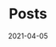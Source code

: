 ---
title: "Posts"
date: 2021-04-05
draft: false
background:
  background_image: images/car-3330706_1920-pinlight.jpg
  background_attachment: fixed

---
